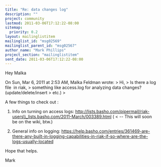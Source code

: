 ```yaml
---
title: "Re: data changes log"
description: ""
project: community
lastmod: 2011-03-06T17:12:22-08:00
sitemap:
  priority: 0.2
layout: mailinglistitem
mailinglist_id: "msg02569"
mailinglist_parent_id: "msg02567"
author_name: "Mark Phillips"
project_section: "mailinglistitem"
sent_date: 2011-03-06T17:12:22-08:00
---
```



Hey Malka

On Sun, Mar 6, 2011 at 2:53 AM, Malka Feldman  wrote:
&gt; Hi,
&gt; Is there a log file  in riak,
&gt; something like access.log for analyzing data changes? (update/delete/insert
&gt; etc.)
&gt;

A few things to check out :

1) Info on turning on access logs:
http://lists.basho.com/pipermail/riak-users\\_lists.basho.com/2011-March/003389.html
( &lt; -- This will soon be on the wiki, btw.)

2) General info on logging:
https://help.basho.com/entries/361469-are-there-any-built-in-logging-capabilities-in-riak-if-so-where-are-the-logs-usually-located

Hope that helps.

Mark

